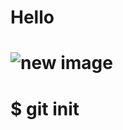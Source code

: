 # <h1>Hello</h1>
# <img alt="new image" src="https://octodex.github.com/images/yaktocat.png" />
# $ git init
